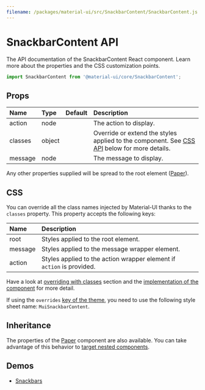 ```yaml
---
filename: /packages/material-ui/src/SnackbarContent/SnackbarContent.js
---
```


<!--- This documentation is automatically generated, do not try to edit it. -->

# SnackbarContent API

<p class="description">The API documentation of the SnackbarContent React component. Learn more about the properties and the CSS customization points.</p>

```js
import SnackbarContent from '@material-ui/core/SnackbarContent';
```



## Props

| Name | Type | Default | Description |
|:-----|:-----|:--------|:------------|
| <span class="prop-name">action</span> | <span class="prop-type">node</span> |   | The action to display. |
| <span class="prop-name">classes</span> | <span class="prop-type">object</span> |   | Override or extend the styles applied to the component. See [CSS API](#css) below for more details. |
| <span class="prop-name">message</span> | <span class="prop-type">node</span> |   | The message to display. |

Any other properties supplied will be spread to the root element ([Paper](/api/paper/)).

## CSS

You can override all the class names injected by Material-UI thanks to the `classes` property.
This property accepts the following keys:


| Name | Description |
|:-----|:------------|
| <span class="prop-name">root</span> | Styles applied to the root element.
| <span class="prop-name">message</span> | Styles applied to the message wrapper element.
| <span class="prop-name">action</span> | Styles applied to the action wrapper element if `action` is provided.

Have a look at [overriding with classes](/customization/overrides/#overriding-with-classes) section
and the [implementation of the component](https://github.com/mui-org/material-ui/blob/next/packages/material-ui/src/SnackbarContent/SnackbarContent.js)
for more detail.

If using the `overrides` [key of the theme](/customization/themes/#css),
you need to use the following style sheet name: `MuiSnackbarContent`.

## Inheritance

The properties of the [Paper](/api/paper/) component are also available.
You can take advantage of this behavior to [target nested components](/guides/api/#spread).

## Demos

- [Snackbars](/demos/snackbars/)

